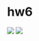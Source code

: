 # hw6
![](https://github.com/anitabakaeva/hw6/blob/master/%D0%A1%D0%BD%D0%B8%D0%BC%D0%BE%D0%BA%20%D1%8D%D0%BA%D1%80%D0%B0%D0%BD%D0%B0%202018-04-02%20%D0%B2%2018.35.06.png)
![](https://github.com/anitabakaeva/hw6/blob/master/%D0%A1%D0%BD%D0%B8%D0%BC%D0%BE%D0%BA%20%D1%8D%D0%BA%D1%80%D0%B0%D0%BD%D0%B0%202018-04-02%20%D0%B2%2018.39.49.png)
